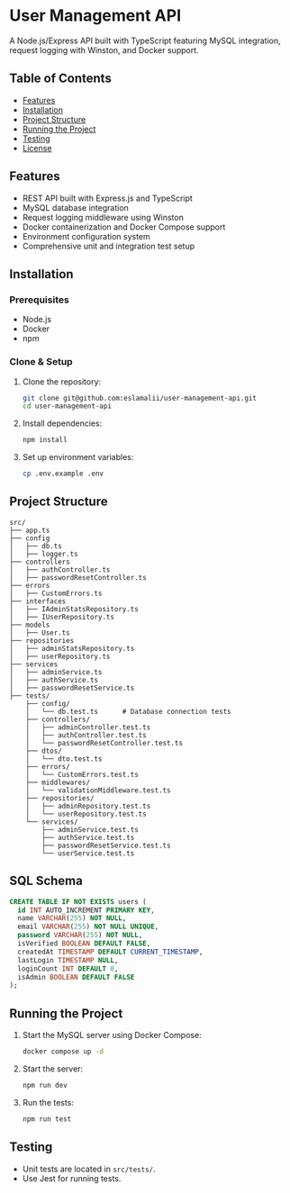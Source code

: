 # User Management API

A Node.js/Express API built with TypeScript featuring MySQL integration, request logging with Winston, and Docker support.

## Table of Contents

- [Features](#features)
- [Installation](#installation)
- [Project Structure](#project-structure)
- [Running the Project](#running-the-project)
- [Testing](#testing)
- [License](#license)

## Features

- REST API built with Express.js and TypeScript
- MySQL database integration
- Request logging middleware using Winston
- Docker containerization and Docker Compose support
- Environment configuration system
- Comprehensive unit and integration test setup

## Installation

### Prerequisites

- Node.js
- Docker
- npm

### Clone & Setup

1. Clone the repository:

   ```bash
   git clone git@github.com:eslamalii/user-management-api.git
   cd user-management-api
   ```

2. Install dependencies:

   ```bash
   npm install
   ```

3. Set up environment variables:
   ```bash
   cp .env.example .env
   ```

## Project Structure

```
src/
├── app.ts
├── config
│   ├── db.ts
│   ├── logger.ts
├── controllers
│   ├── authController.ts
│   ├── passwordResetController.ts
├── errors
│   ├── CustomErrors.ts
├── interfaces
│   ├── IAdminStatsRepository.ts
│   ├── IUserRepository.ts
├── models
│   ├── User.ts
├── repositories
│   ├── adminStatsRepository.ts
│   ├── userRepository.ts
├── services
│   ├── adminService.ts
│   ├── authService.ts
│   ├── passwordResetService.ts
├── tests/
    ├── config/
    │   └── db.test.ts      # Database connection tests
    ├── controllers/
    │   ├── adminController.test.ts
    │   ├── authController.test.ts
    │   └── passwordResetController.test.ts
    ├── dtos/
    │   └── dto.test.ts
    ├── errors/
    │   └── CustomErrors.test.ts
    ├── middlewares/
    │   └── validationMiddleware.test.ts
    ├── repositories/
    │   ├── adminRepository.test.ts
    │   └── userRepository.test.ts
    └── services/
        ├── adminService.test.ts
        ├── authService.test.ts
        ├── passwordResetService.test.ts
        └── userService.test.ts
```

## SQL Schema

```sql
CREATE TABLE IF NOT EXISTS users (
  id INT AUTO_INCREMENT PRIMARY KEY,
  name VARCHAR(255) NOT NULL,
  email VARCHAR(255) NOT NULL UNIQUE,
  password VARCHAR(255) NOT NULL,
  isVerified BOOLEAN DEFAULT FALSE,
  createdAt TIMESTAMP DEFAULT CURRENT_TIMESTAMP,
  lastLogin TIMESTAMP NULL,
  loginCount INT DEFAULT 0,
  isAdmin BOOLEAN DEFAULT FALSE
);
```

## Running the Project

1. Start the MySQL server using Docker Compose:

   ```bash
   docker compose up -d
   ```

2. Start the server:

   ```bash
   npm run dev
   ```

3. Run the tests:

   ```bash
   npm run test
   ```

## Testing

- Unit tests are located in `src/tests/`.
- Use Jest for running tests.


